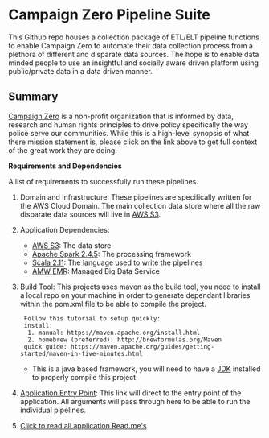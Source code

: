 # Campaign Zero Pipeline Suite

This Github repo houses a collection package of ETL/ELT pipeline functions to enable Campaign Zero to automate their data collection process from a plethora of different and disparate data sources. The hope is to enable data minded people to use an insightful and socially aware driven platform using public/private data in a data driven manner.  


Summary
- 

[Campaign Zero](https://www.joincampaignzero.org/) is a non-profit organization that is informed by data, research and human rights principles to drive policy specifically the way police serve our communities.  While this is a high-level synopsis of what there mission statement is, please click on the link above to get full context of the great work they are doing. 

**Requirements and Dependencies**

A list of requirements to successfully run these pipelines. 
  
1. Domain and Infrastructure: These pipelines are specifically written for the AWS Cloud Domain. The main collection data store where all the raw disparate data sources will live in [AWS S3](https://aws.amazon.com/products/storage/data-lake-storage/).

2. Application Dependencies:
    * [AWS S3](https://aws.amazon.com/s3/): The data store
    * [Apache Spark 2.4.5](https://spark.apache.org/): The processing framework
    * [Scala 2.11](https://www.scala-lang.org/download/2.11.10.html): The language used to write the pipelines
    * [AMW EMR](https://aws.amazon.com/emr/): Managed Big Data Service

3. Build Tool: This projects uses maven as the build tool, you need to install a local repo on your machine in order
               to generate dependant libraries within the pom.xml file to be able to compile the project. 
               
        Follow this tutorial to setup quickly:
        install: 
         1. manual: https://maven.apache.org/install.html
         2. homebrew (preferred): http://brewformulas.org/Maven
        quick guide: https://maven.apache.org/guides/getting-started/maven-in-five-minutes.html

    * This is a java based framework, you will need to have a [JDK](https://openjdk.java.net/install/) installed to properly compile this project. 

4. [Application Entry Point](./src/main/scala/com/sg/transformers/OCREntry.scala): This link will direct to the entry point of the application. All arguments will pass through here to be able to run the individual pipelines.

5. [Click to read all application Read.me's](./docs)
